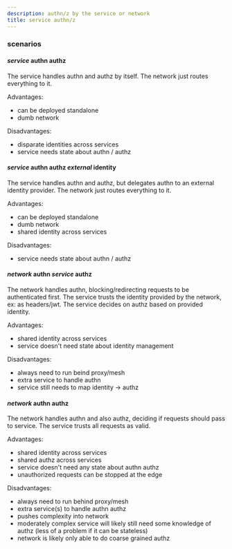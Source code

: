 ```yaml
---
description: authn/z by the service or network
title: service authn/z
---
```


### scenarios

#### _service_ authn authz

The service handles authn and authz by itself.
The network just routes everything to it.

Advantages:

- can be deployed standalone
- dumb network

Disadvantages:

- disparate identities across services
- service needs state about authn / authz

#### _service_ authn authz _external_ identity

The service handles authn and authz,
but delegates authn to an external identity provider.
The network just routes everything to it.

Advantages:

- can be deployed standalone
- dumb network
- shared identity across services

Disadvantages:

- service needs state about authn / authz

#### _network_ authn _service_ authz

The network handles authn,
blocking/redirecting requests to be authenticated first.
The service trusts the identity provided by the network,
ex: as headers/jwt.
The service decides on authz based on provided identity.

Advantages:

- shared identity across services
- service doesn't need state about identity management

Disadvantages:

- always need to run beind proxy/mesh
- extra service to handle authn
- service still needs to map identity -> authz

#### _network_ authn authz

The network handles authn and also authz,
deciding if requests should pass to service.
The service trusts all requests as valid.

Advantages:

- shared identity across services
- shared authz across services
- service doesn't need any state about authn authz
- unauthorized requests can be stopped at the edge

Disadvantages:

- always need to run behind proxy/mesh
- extra service(s) to handle authn authz
- pushes complexity into network
- moderately complex service will likely still need some knowledge of authz
  (less of a problem if it can be stateless)
- network is likely only able to do coarse grained authz
